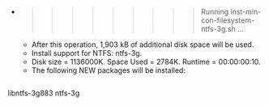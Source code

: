 * >>>>>>>>> Running inst-min-con-filesystem-ntfs-3g.sh ...
  * After this operation, 1,903 kB of additional disk space will be used.
  * Install support for NTFS: ntfs-3g.
  * Disk size = 1136000K. Space Used = 2784K. Runtime = 00:00:00:10.
  * The following NEW packages will be installed:
  ```bash
libntfs-3g883 ntfs-3g
  ```
